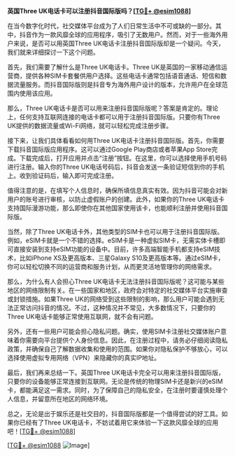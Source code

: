 **英国Three UK电话卡可以注册抖音国际版吗？[[TG💪+ @esim1088](https://t.me/s/esim1088)]**

在当今数字化时代，社交媒体平台成为了人们日常生活中不可或缺的一部分。其中，抖音作为一款风靡全球的应用程序，吸引了无数用户。然而，对于一些海外用户来说，是否可以用英国Three UK电话卡注册抖音国际版却是一个疑问。今天，我们就来详细探讨一下这个问题。

首先，我们需要了解什么是Three UK电话卡。Three UK是英国的一家移动通信运营商，提供各种SIM卡套餐供用户选择。这些电话卡通常包括语音通话、短信和数据流量服务。而抖音国际版则是抖音专为海外用户设计的版本，允许用户在全球范围内使用该应用。

那么，Three UK电话卡是否可以用来注册抖音国际版呢？答案是肯定的。理论上，任何支持互联网连接的电话卡都可以用于注册抖音国际版。只要你有Three UK提供的数据流量或Wi-Fi网络，就可以轻松完成注册步骤。

接下来，让我们具体看看如何用Three UK电话卡注册抖音国际版。首先，你需要下载抖音国际版应用程序。这可以通过Google Play商店或者苹果App Store完成。下载完成后，打开应用并点击“注册”按钮。在这里，你可以选择使用手机号码进行注册。输入你的Three UK电话号码后，抖音会发送一条验证短信到你的手机上。收到验证码后，输入即可完成注册。

值得注意的是，在填写个人信息时，确保所填信息真实有效。因为抖音可能会对新用户的账号进行审核，以防止虚假账户的创建。此外，如果你的Three UK电话卡支持国际漫游功能，那么即使你在其他国家使用该卡，也能顺利注册并使用抖音国际版。

当然，除了Three UK电话卡外，其他类型的SIM卡也可以用于注册抖音国际版。例如，eSIM卡就是一个不错的选择。eSIM卡是一种虚拟SIM卡，无需实体卡槽即可直接安装到支持eSIM功能的设备中。目前，许多高端智能手机都支持eSIM技术，比如iPhone XS及更高版本、三星Galaxy S10及更高版本等。通过eSIM卡，你可以轻松切换不同的运营商和服务计划，从而更灵活地管理你的网络需求。

那么，为什么有人会担心Three UK电话卡无法注册抖音国际版呢？这可能与某些地区的网络限制有关。在一些国家和地区，政府会对特定的社交媒体平台实施审查或封锁措施。如果Three UK的网络受到这些限制的影响，那么用户可能会遇到无法正常访问抖音的情况。不过，这种情况并不常见，大多数情况下，只要你的Three UK电话卡能够正常使用互联网，就不会有问题。

另外，还有一些用户可能会担心隐私问题。确实，使用SIM卡注册社交媒体账户意味着你需要向平台提供个人身份信息。因此，在注册过程中，请务必仔细阅读隐私政策，并确保自己了解数据收集和使用的范围。如果你对隐私保护不够放心，可以选择使用虚拟专用网络（VPN）来隐藏你的真实IP地址。

最后，我们再来总结一下。英国Three UK电话卡完全可以用来注册抖音国际版，只要你的设备能够正常连接到互联网。无论是传统的物理SIM卡还是新兴的eSIM卡，都能满足这一需求。同时，为了保障自己的隐私安全，在注册时要谨慎处理个人信息，并留意所在地区的网络环境。

总之，无论是出于娱乐还是社交目的，抖音国际版都是一个值得尝试的好工具。如果你已经有了Three UK电话卡，不妨试着用它来体验一下这款风靡全球的应用吧！[[TG💪+ @esim1088](https://t.me/s/esim1088)]

[[TG💪+ @esim1088](https://t.me/s/esim1088) ![Image](https://i.postimg.cc/4NQfJmqS/Snipaste-2025-05-13-00-14-12.png)]